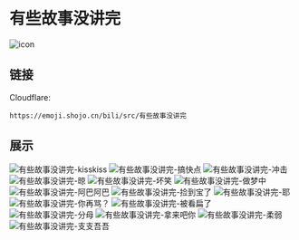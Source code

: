# 有些故事没讲完
![icon](https://emoji.shojo.cn/bili/src/有些故事没讲完/icon.png)
## 链接
Cloudflare:
```
https://emoji.shojo.cn/bili/src/有些故事没讲完
```
## 展示
![有些故事没讲完-kisskiss](https://emoji.shojo.cn/bili/src/有些故事没讲完/有些故事没讲完-kisskiss.png)
![有些故事没讲完-搞快点](https://emoji.shojo.cn/bili/src/有些故事没讲完/有些故事没讲完-搞快点.png)
![有些故事没讲完-冲击](https://emoji.shojo.cn/bili/src/有些故事没讲完/有些故事没讲完-冲击.png)
![有些故事没讲完-晾](https://emoji.shojo.cn/bili/src/有些故事没讲完/有些故事没讲完-晾.png)
![有些故事没讲完-坏笑](https://emoji.shojo.cn/bili/src/有些故事没讲完/有些故事没讲完-坏笑.png)
![有些故事没讲完-做梦中](https://emoji.shojo.cn/bili/src/有些故事没讲完/有些故事没讲完-做梦中.png)
![有些故事没讲完-阿巴阿巴](https://emoji.shojo.cn/bili/src/有些故事没讲完/有些故事没讲完-阿巴阿巴.png)
![有些故事没讲完-捡到宝了](https://emoji.shojo.cn/bili/src/有些故事没讲完/有些故事没讲完-捡到宝了.png)
![有些故事没讲完-耶](https://emoji.shojo.cn/bili/src/有些故事没讲完/有些故事没讲完-耶.png)
![有些故事没讲完-你再骂？](https://emoji.shojo.cn/bili/src/有些故事没讲完/有些故事没讲完-你再骂？.png)
![有些故事没讲完-被看扁了](https://emoji.shojo.cn/bili/src/有些故事没讲完/有些故事没讲完-被看扁了.png)
![有些故事没讲完-分母](https://emoji.shojo.cn/bili/src/有些故事没讲完/有些故事没讲完-分母.png)
![有些故事没讲完-拿来吧你](https://emoji.shojo.cn/bili/src/有些故事没讲完/有些故事没讲完-拿来吧你.png)
![有些故事没讲完-柔弱](https://emoji.shojo.cn/bili/src/有些故事没讲完/有些故事没讲完-柔弱.png)
![有些故事没讲完-支支吾吾](https://emoji.shojo.cn/bili/src/有些故事没讲完/有些故事没讲完-支支吾吾.png)
